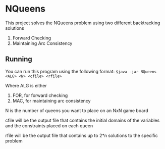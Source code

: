 # NQueens
This project solves the NQueens problem using two different backtracking solutions
1. Forward Checking
2. Maintaining Arc Consistency

## Running
You can run this program using the following format:
`$java -jar NQueens <ALG> <N> <cfile> <rfile>`

Where ALG is either
1. FOR, for forward checking
2. MAC, for maintaining arc consistency

N is the number of queens you want to place on an NxN game board

cfile will be the output file that contains the initial domains of the variables and the constraints placed on each queen

rfile will be the output file that contains up to 2*n solutions to the specific problem
